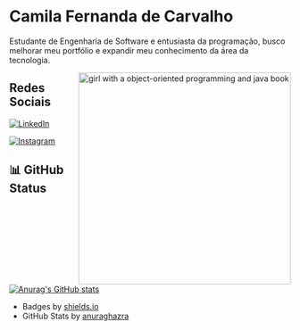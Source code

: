 # Camila Fernanda de Carvalho

Estudante de Engenharia de Software e entusiasta da programação, busco melhorar meu portfólio e expandir meu conhecimento da área da tecnologia.


<img align="right" alt="girl with a object-oriented programming and java book" height="380" src = "https://i.pinimg.com/564x/3e/3d/00/3e3d004a4405934a2db2abaae86e10bd.jpg">

## Redes  Sociais

[![LinkedIn](https://img.shields.io/badge/-LinkedIn-FFF?style=for-the-badge&logo=linkedin&logoColor=0A66C2&color:04aaf8)](https://www.linkedin.com/in/camila-fernanda-de-carvalho-338710300/)

[![Instagram](https://img.shields.io/badge/-Instagram-fff?style=for-the-badge&logo=instagram&logoColor=FF00F6&color:FFF)](https://www.instagram.com/laikeuat01/)

## 📊 GitHub Status
[![Anurag's GitHub stats](https://github-readme-stats.vercel.app/api?username=laikeuaat)](https://github.com/anuraghazra/github-readme-stats)

  <summary></summary> 
 
  - Badges by <a href="https://shields.io/">shields.io</a><br>
  - GitHub Stats by <a href="https://github.com/anuraghazra/github-readme-stats">anuraghazra</a>
  